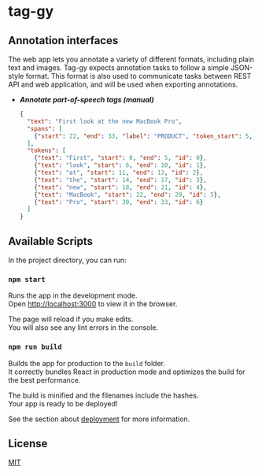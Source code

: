 # tag-gy

## Annotation interfaces

The web app lets you annotate a variety of different formats, including plain text and images. Tag-gy expects annotation tasks to follow a simple JSON-style format. This format is also used to communicate tasks between REST API and web application, and will be used when exporting annotations.

* **_Annotate part-of-speech tags (manual)_**

  ```json
  {
    "text": "First look at the new MacBook Pro",
    "spans": [
      {"start": 22, "end": 33, "label": "PRODUCT", "token_start": 5, "token_end": 6}
    ],
    "tokens": [
      {"text": "First", "start": 0, "end": 5, "id": 0},
      {"text": "look", "start": 6, "end": 10, "id": 1},
      {"text": "at", "start": 11, "end": 13, "id": 2},
      {"text": "the", "start": 14, "end": 17, "id": 3},
      {"text": "new", "start": 18, "end": 21, "id": 4},
      {"text": "MacBook", "start": 22, "end": 29, "id": 5},
      {"text": "Pro", "start": 30, "end": 33, "id": 6}
    ]
  }
  ```

## Available Scripts

In the project directory, you can run:

### `npm start`

Runs the app in the development mode.<br />
Open [http://localhost:3000](http://localhost:3000) to view it in the browser.

The page will reload if you make edits.<br />
You will also see any lint errors in the console.

### `npm run build`

Builds the app for production to the `build` folder.<br />
It correctly bundles React in production mode and optimizes the build for the best performance.

The build is minified and the filenames include the hashes.<br />
Your app is ready to be deployed!

See the section about [deployment](https://facebook.github.io/create-react-app/docs/deployment) for more information.

## License
[MIT](https://choosealicense.com/licenses/mit/)
